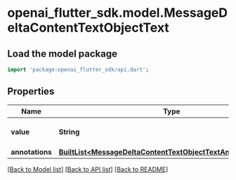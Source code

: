 # openai_flutter_sdk.model.MessageDeltaContentTextObjectText

## Load the model package
```dart
import 'package:openai_flutter_sdk/api.dart';
```

## Properties
Name | Type | Description | Notes
------------ | ------------- | ------------- | -------------
**value** | **String** | The data that makes up the text. | [optional] 
**annotations** | [**BuiltList&lt;MessageDeltaContentTextObjectTextAnnotationsInner&gt;**](MessageDeltaContentTextObjectTextAnnotationsInner.md) |  | [optional] 

[[Back to Model list]](../README.md#documentation-for-models) [[Back to API list]](../README.md#documentation-for-api-endpoints) [[Back to README]](../README.md)


